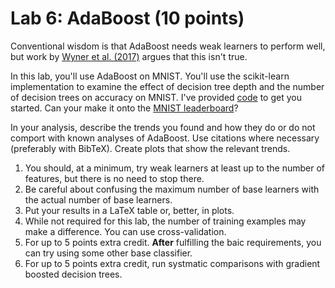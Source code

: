 # Lab 6: AdaBoost (10 points)

Conventional wisdom is that AdaBoost needs weak learners to perform well, but work by [Wyner et al. (2017)](https://www.jmlr.org/papers/volume18/15-240/15-240.pdf) argues that this isn't true. 

In this lab, you'll use AdaBoost on MNIST.  You'll use the scikit-learn implementation to examine the effect of decision tree depth and the number of decision trees on accuracy on MNIST.  I've provided [code](https://github.com/acgrissom/courses/blob/master/2022-ml/labs/code/lab6.py) to get you started.  Can your make it onto the [MNIST leaderboard](https://paperswithcode.com/sota/image-classification-on-mnist)?  

In your analysis, describe the trends you found and how they do or do not comport with known analyses of AdaBoost.  Use citations where necessary (preferably with BibTeX). Create plots that show the relevant trends.

1. You should, at a minimum, try weak learners at least up to the number of features, but there is no need to stop there.
2. Be careful about confusing the maximum number of base learners with the actual number of base learners. 
3. Put your results in a LaTeX table or, better, in plots.  
4. While not required for this lab, the number of training examples may make a difference.  You can use cross-validation.
5. For up to 5 points extra credit. **After** fulfilling the baic requirements, you can try using some other base classifier.
6. For up to 5 points extra credit, run systmatic comparisons with gradient boosted decision trees.
